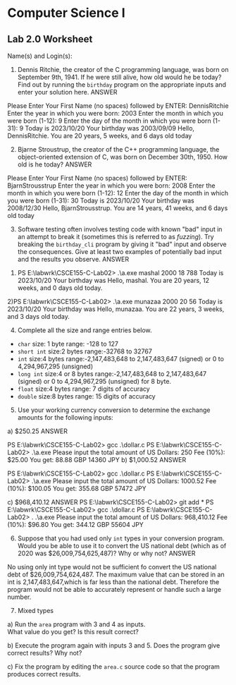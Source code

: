 
# Computer Science I 
## Lab 2.0 Worksheet

Name(s) and Login(s):



1. Dennis Ritchie, the creator of the C programming language,
was born on September 9th, 1941.  If he were still alive,
how old would he be today?  Find out by running the `birthday`
program on the appropriate inputs and enter your solution here.
ANSWER

Please Enter Your First Name (no spaces) followed by ENTER: DennisRitchie 
Enter the year in which you were born: 2003
Enter the month in which you were born (1-12): 9
Enter the day of the month in which you were born (1-31): 9
Today is 2023/10/20
Your birthday was 2003/09/09
Hello, DennisRitchie.  You are 20 years, 5 weeks, and 6 days old today



2. Bjarne Stroustrup, the creator of the C++ programming
language, the object-oriented extension of C, was born on
December 30th, 1950.  How old is he today?
ANSWER

Please Enter Your First Name (no spaces) followed by ENTER: BjarnStrousstrup
Enter the year in which you were born: 2008
Enter the month in which you were born (1-12): 12
Enter the day of the month in which you were born (1-31): 30
Today is 2023/10/20
Your birthday was 2008/12/30
Hello, BjarnStrousstrup.  You are 14 years, 41 weeks, and 6 days old today



3. Software testing often involves testing code with known
"bad" input in an attempt to break it (sometimes this is
referred to as *fuzzing*).  Try breaking the `birthday_cli`
program by giving it "bad" input and observe the consequences.
Give at least two examples of potentially bad input and the
results you observe.
ANSWER

1) PS E:\labwrk\CSCE155-C-Lab02> .\a.exe mashal 2000 18 788
Today is 2023/10/20
Your birthday was
Hello, mashal.  You are 20 years, 12 weeks, and 0 days old today.

2)PS E:\labwrk\CSCE155-C-Lab02> .\a.exe munazaa 2000 20 56
Today is 2023/10/20
Your birthday was
Hello, munazaa.  You are 22 years, 3 weeks, and 3 days old today.

4. Complete all the size and range entries below.

* `char`
  size: 1 byte
  range: -128 to 127
* `short int`
  size:2 bytes
  range:-32768 to 32767
* `int`
  size:4 bytes
  range:-2,147,483,648 to 2,147,483,647 (signed) or 0 to 4,294,967,295 (unsigned)
* `long int`
  size:4 or 8 bytes 
  range:-2,147,483,648 to 2,147,483,647 (signed) or 0 to 4,294,967,295 (unsigned) for 8 byte.
* `float`
  size:4 bytes
  range: 7 digits of accuracy
* `double`
  size:8 bytes
  range: 15 digits of accuracy


5. Use your working currency conversion to determine
the exchange amounts for the following inputs:

  a) $250.25
  ANSWER

PS E:\labwrk\CSCE155-C-Lab02> gcc .\dollar.c
PS E:\labwrk\CSCE155-C-Lab02> .\a.exe
Please input the total amount of US Dollars: 250
Fee (10%): $25.00
You get:
88.88 GBP
14360 JPY
  b) $1,000.52
  ANSWER

PS E:\labwrk\CSCE155-C-Lab02> gcc .\dollar.c
PS E:\labwrk\CSCE155-C-Lab02> .\a.exe
Please input the total amount of US Dollars: 1000.52
Fee (10%): $100.05
You get:
355.68 GBP
57472 JPY


  c) $968,410.12
ANSWER
PS E:\labwrk\CSCE155-C-Lab02> git add *
PS E:\labwrk\CSCE155-C-Lab02> gcc .\dollar.c
PS E:\labwrk\CSCE155-C-Lab02> . .\a.exe
Please input the total amount of US Dollars: 968,410.12
Fee (10%): $96.80
You get:
344.12 GBP
55604 JPY



6. Suppose that you had used only `int` types
in your conversion program.  Would you be able
to use it to convert the US national debt
(which as of 2020 was \$26,009,754,625,487)?
Why or why not?
ANSWER

No using only int type would not be sufficient fo convert the US national debt of $26,009,754,624,487.
The maximum value that can be stored in an int is 2,147,483,647,which is far less than the national debt.
Therefore the program would not be able to accurately represent or handle such a large number.




7. Mixed types

a) Run the `area` program with 3 and 4 as inputs.  
What value do you get?  Is this result correct?


b) Execute the program again with inputs 3 and 5.
Does the program give correct results?  Why not?


c) Fix the program by editing the `area.c` source
code so that the program produces correct results.
